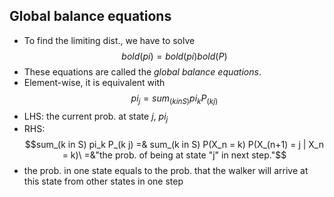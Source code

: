 ## Global balance equations

- To find the limiting dist., we have to solve $$bold(pi) = bold(pi) bold(P)$$
- These equations are called the _global balance equations_.
- Element-wise, it is equivalent with $$pi_j = sum_(k in S) pi_k P_(k j)$$
- LHS: the current prob. at state $j$, $pi_j$
- RHS: $$sum_(k in S) pi_k P_(k j) =& sum_(k in S) P(X_n = k) P(X_(n+1) = j | X_n = k)\ =&"the prob. of being at state "j" in next step."$$
- the prob. in one state equals to the prob. that the walker will arrive at this state from other states in one step
